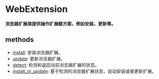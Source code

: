 # WebExtension

**浏览器扩展类提供操作扩展额方案，例如安装，更新等。**

## methods

- [install](./install.md): 安装浏览器扩展。
- [update](./update.md): 更新浏览器扩展。
- [detect](./detect.md): 检测和返回当前浏览器扩展的状态。
- [install_or_update](./install_or_update.md): 基于检测的浏览器扩展状态，自动安装或者更新扩展。